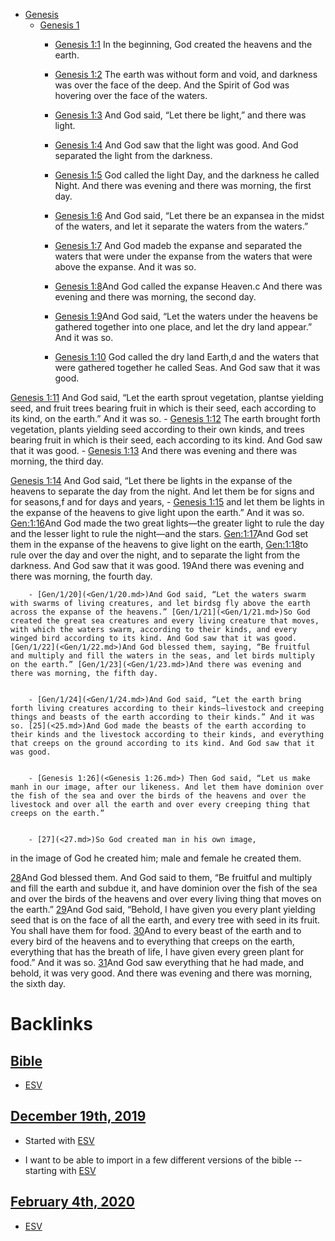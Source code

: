 - [Genesis](<Genesis.md>)
    - [Genesis 1](<Genesis 1.md>)
        - [Genesis 1:1](<Genesis 1:1.md>) In the beginning, God created the heavens and the earth. 
        - [Genesis 1:2](<Genesis 1:2.md>) The earth was without form and void, and darkness was over the face of the deep. And the Spirit of God was hovering over the face of the waters.


        - [Genesis 1:3](<Genesis 1:3.md>) And God said, “Let there be light,” and there was light. 
        - [Genesis 1:4](<Genesis 1:4.md>) And God saw that the light was good. And God separated the light from the darkness.  
        - [Genesis 1:5](<Genesis 1:5.md>) God called the light Day, and the darkness he called Night. And there was evening and there was morning, the first day.


        - [Genesis 1:6](<Genesis 1:6.md>) And God said, “Let there be an expansea in the midst of the waters, and let it separate the waters from the waters.” 
        - [Genesis 1:7](<Genesis 1:7.md>) And God madeb the expanse and separated the waters that were under the expanse from the waters that were above the expanse. And it was so. 
        - [Genesis 1:8](<Genesis 1:8.md>)And God called the expanse Heaven.c And there was evening and there was morning, the second day.


        - [Genesis 1:9](<Genesis 1:9.md>)And God said, “Let the waters under the heavens be gathered together into one place, and let the dry land appear.” And it was so. 
        - [Genesis 1:10](<Genesis 1:10.md>) God called the dry land Earth,d and the waters that were gathered together he called Seas. And God saw that it was good.

[Genesis 1:11](<Genesis 1:11.md>) And God said, “Let the earth sprout vegetation, plantse yielding seed, and fruit trees bearing fruit in which is their seed, each according to its kind, on the earth.” And it was so. 
        - [Genesis 1:12](<Genesis 1:12.md>) The earth brought forth vegetation, plants yielding seed according to their own kinds, and trees bearing fruit in which is their seed, each according to its kind. And God saw that it was good. 
        - [Genesis 1:13](<Genesis 1:13.md>) And there was evening and there was morning, the third day.

[Genesis 1:14](<Genesis 1:14.md>) And God said, “Let there be lights in the expanse of the heavens to separate the day from the night. And let them be for signs and for seasons,f and for days and years, 
        - [Genesis 1:15](<Genesis 1:15.md>) and let them be lights in the expanse of the heavens to give light upon the earth.” And it was so. [Gen:1:16](<Gen:1:16.md>)And God made the two great lights—the greater light to rule the day and the lesser light to rule the night—and the stars. [Gen:1:17](<Gen:1:17.md>)And God set them in the expanse of the heavens to give light on the earth, [Gen:1:18](<Gen:1:18.md>)to rule over the day and over the night, and to separate the light from the darkness. And God saw that it was good. 19And there was evening and there was morning, the fourth day.


        - [Gen/1/20](<Gen/1/20.md>)And God said, “Let the waters swarm with swarms of living creatures, and let birdsg fly above the earth across the expanse of the heavens.” [Gen/1/21](<Gen/1/21.md>)So God created the great sea creatures and every living creature that moves, with which the waters swarm, according to their kinds, and every winged bird according to its kind. And God saw that it was good. [Gen/1/22](<Gen/1/22.md>)And God blessed them, saying, “Be fruitful and multiply and fill the waters in the seas, and let birds multiply on the earth.” [Gen/1/23](<Gen/1/23.md>)And there was evening and there was morning, the fifth day.


        - [Gen/1/24](<Gen/1/24.md>)And God said, “Let the earth bring forth living creatures according to their kinds—livestock and creeping things and beasts of the earth according to their kinds.” And it was so. [25](<25.md>)And God made the beasts of the earth according to their kinds and the livestock according to their kinds, and everything that creeps on the ground according to its kind. And God saw that it was good.


        - [Genesis 1:26](<Genesis 1:26.md>) Then God said, “Let us make manh in our image, after our likeness. And let them have dominion over the fish of the sea and over the birds of the heavens and over the livestock and over all the earth and over every creeping thing that creeps on the earth.”


        - [27](<27.md>)So God created man in his own image,
in the image of God he created him;
male and female he created them.

[28](<28.md>)And God blessed them. And God said to them, “Be fruitful and multiply and fill the earth and subdue it, and have dominion over the fish of the sea and over the birds of the heavens and over every living thing that moves on the earth.” [29](<29.md>)And God said, “Behold, I have given you every plant yielding seed that is on the face of all the earth, and every tree with seed in its fruit. You shall have them for food. [30](<30.md>)And to every beast of the earth and to every bird of the heavens and to everything that creeps on the earth, everything that has the breath of life, I have given every green plant for food.” And it was so. [31](<31.md>)And God saw everything that he had made, and behold, it was very good. And there was evening and there was morning, the sixth day.

# Backlinks
## [Bible](<Bible.md>)
- [ESV](<ESV.md>)

## [December 19th, 2019](<December 19th, 2019.md>)
- Started with [ESV](<ESV.md>)

- I want to be able to import in a few different versions of the bible -- starting with [ESV](<ESV.md>)

## [February 4th, 2020](<February 4th, 2020.md>)
- [ESV](<ESV.md>)

